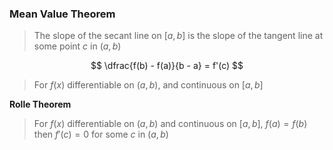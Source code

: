 ### Mean Value Theorem

> The slope of the secant line on $[a,b]$ is the slope of the tangent line at some point $c$ in $(a,b)$

$$
    \dfrac{f(b) - f(a)}{b - a} = f'(c)
$$

> For $f(x)$ differentiable on $(a,b)$, and continuous on $[a,b]$

**Rolle Theorem**

> For $f(x)$ differentiable on $(a,b)$ and continuous on $[a,b]$, $f(a) = f(b)$ then $f'(c) = 0$ for some $c$ in $(a,b)$